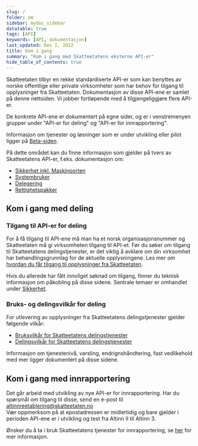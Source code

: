 ```yaml
---
slug: /
folder: om
sidebar: mydoc_sidebar
datatable: true
tags: [API]
keywords: [API, dokumentasjon]
last_updated: Des 1, 2022
title: Kom i gang
summary: "Kom i gang med Skatteetatens eksterne API-er"
hide_table_of_contents: true
---
```


Skatteetaten tilbyr en rekke standardiserte API-er som kan benyttes av norske offentlige eller private virksomheter som har behov for tilgang til opplysninger fra Skatteetaten. Dokumentasjon av disse API-ene er samlet på denne nettsiden. Vi jobber fortløpende med å tilgjengeliggjøre flere API-er.

De konkrete API-ene er dokumentert på egne sider, og er i venstremenyen grupper under "API-er for deling" og "API-er for innrapportering".

Informasjon om tjenester og løsninger som er under utvikling eller pilot ligger på [Beta-siden](https://skatteetaten.github.io/beta-apier/).

På dette området kan du finne informasjon som gjelder på tvers av Skatteetatens API-er, f.eks. dokumentasjon om:
* [Sikkerhet inkl. Maskinporten](./om/sikkerhet.md)
* [Systembruker](./om/systembruker.md)
* [Delegering](./om/delegering.md)
* [Rettighetspakker](./om/rettighetspakker.md) 

## Kom i gang med deling

### Tilgang til API-er for deling 

For å få tilgang til API-ene må man ha et norsk organisasjonsnummer og Skatteetaten må gi virksomheten tilgang til API-et. Før du søker om tilgang til Skatteetatens delingstjenester, er det viktig å avklare om din virksomhet har behandlingsgrunnlag for de aktuelle opplysningene. Les mer om [hvordan du får tilgang til opplysninger fra Skatteetaten](https://www.skatteetaten.no/deling/tilgang/).

Hvis du allerede har fått innvilget søknad om tilgang, finner du teknisk informasjon om påkobling på disse sidene. Sentrale temaer er omhandlet under [Sikkerhet](./om/sikkerhet.md).

### Bruks- og delingsvilkår for deling

For utlevering av opplysninger fra Skatteetatens delingstjenester gjelder følgende vilkår:
* [Bruksvilkår for Skatteetatens delingstjenester](https://www.skatteetaten.no/deling/bruksvilkar-for-delingstjenester/)
* [Delingsvilkår for Skatteetatens delingstjenester](https://www.skatteetaten.no/deling/delingsvilkar/)

Informasjon om tjenestenivå, varsling, endrignshåndtering, fast vedlikehold med mer ligger dokumentert på disse sidene.

## Kom i gang med innrapportering

Det går arbeid med utvikling av nye API-er for innrapportering. Har du spørsmål om tilgang til disse, send en e-post til [altinnreetablering\@skatteetaten.no](mailto:altinnreetablering@skatteetaten.no)  
Vær oppmerksom på at epostadressen er midlertidig og bare gjelder  i perioden API-ene er i utvikling og test fra Altinn II til Altinn 3.

Ønsker du å ta i bruk Skatteetatens tjenester for innrapportering, se [her](./anvendelsesomraader/innrapportering-tredjepartsopplysninger.md) for mer informasjon. 




